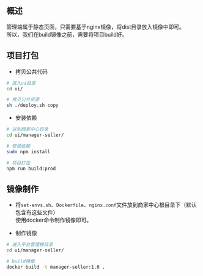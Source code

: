 ## 概述
管理端属于静态页面，只需要基于nginx镜像，将dist目录放入镜像中即可。\
所以，我们在build镜像之前，需要将项目build好。

## 项目打包

- 拷贝公共代码

```bash
# 进入ui目录
cd ui/

# 拷贝公共资源
sh ./deploy.sh copy
```

- 安装依赖

```bash
# 进到商家中心目录
cd ui/manager-seller/

# 安装依赖
sudo npm install

# 项目打包
npm run build:prod
```

## 镜像制作
- 将`set-envs.sh`、`Dockerfile`、`nginx.conf`文件放到商家中心根目录下（默认包含有这些文件）\
使用docker命令制作镜像即可。

- 制作镜像
```bash
# 进入平台管理根目录
cd ui/manager-seller/

# build镜像
docker build -t manager-seller:1.0 .
```
